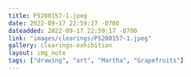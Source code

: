 ```yaml
---
title: P5280157-1.jpeg
date: 2022-09-17 22:59:17 -0700
dateadded: 2022-09-17 22:59:17 -0700
link: "images/clearings/P5280157-1.jpeg"
gallery: clearings-exhibition
layout: img_note
tags: ["drawing", "art", "Martha", "Grapefruits"]
--- 
```

